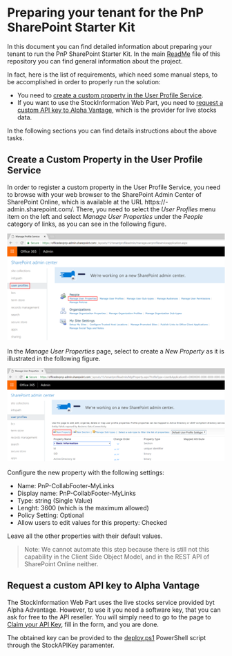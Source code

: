 
# Preparing your tenant for the PnP SharePoint Starter Kit

In this document you can find detailed information about preparing your tenant to run the PnP SharePoint Starter Kit. In the main [ReadMe](./README.md) file of this repository you can find general information about the project.

In fact, here is the list of requirements, which need some manual steps, to be accomplished in order to properly run the solution:
* You need to [create a custom property in the User Profile Service](#UPSCustomProperty).
* If you want to use the StockInformation Web Part, you need to [request a custom API key to Alpha Vantage](#APIKeyAlphaVantage), which is the provider for live stocks data.

In the following sections you can find details instructions about the above tasks.

<a name="UPSCustomProperty"></a>
## Create a Custom Property in the User Profile Service

In order to register a custom property in the User Profile Service, you need to browse with your web browser to the SharePoint Admin Center of SharePoint Online, which is available at the URL https://<tenant-name>-admin.sharepoint.com/.
There, you need to select the *User Profiles* menu item on the left and select *Manage User Properties* under the *People* category of links, as you can see in the following figure.

![The User Profiles Admin UI](./assets/images/UPS-Custom-Property-01.png)

In the *Manage User Properties* page, select to     create a *New Property* as it is illustrated in the following figure.

![The add New Property button](./assets/images/UPS-Custom-Property-02.png)

Configure the new property with the following settings:
* Name: PnP-CollabFooter-MyLinks
* Display name: PnP-CollabFooter-MyLinks
* Type: string (Single Value)
* Lenght: 3600 (which is the maximum allowed)
* Policy Setting: Optional
* Allow users to edit values for this property: Checked

Leave all the other properties with their default values.

> Note: We cannot automate this step because there is still not this capability in the Client Side Object Model, and in the REST API of SharePoint Online neither.

<a name="APIKeyAlphaVantage"></a>
## Request a custom API key to Alpha Vantage

The StockInformation Web Part uses the live stocks service provided byt Alpha Advantage. However, to use it you need a software key, that you can ask for free to the API reseller. You will simply need to go to the page to [Claim your API Key](https://www.alphavantage.co/support/#api-key), fill in the form, and you are done.

The obtained key can be provided to the [deploy.ps1](./provisioning/deploy.ps1) PowerShell script through the StockAPIKey paramenter.